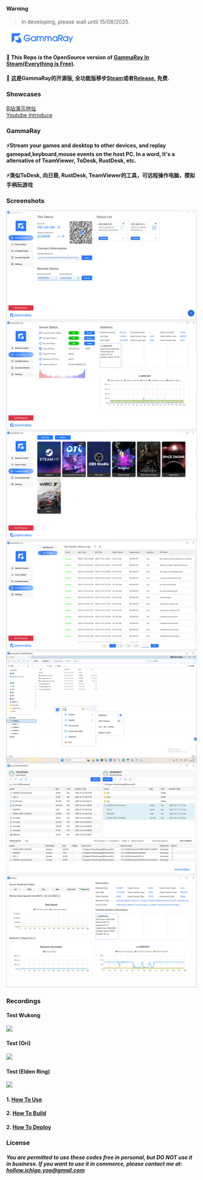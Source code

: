 #### Warning
> In developing, please wait until 15/08/2025.

![](docs/images/GammaRay.png)
#### 💖 This Repo is the OpenSource version of [GammaRay In Steam(Everything is Free)](https://store.steampowered.com/app/2947460/GammaRay/).
#### 💖 这是GammaRay的开源版, 全功能版移步[Steam](https://store.steampowered.com/app/2947460/GammaRay/)或者[Release](https://github.com/RGAA-Software/GammaRay/releases), 免费.

### Showcases
[B站演示地址](https://www.bilibili.com/video/BV17mvQexELk/)  
[Youtube Introduce](..)

### GammaRay
#### ⚡️Stream your games and desktop to other devices, and replay gamepad,keyboard,mouse events on the host PC. In a word, It's a alternative of TeamViewer, ToDesk, RustDesk, etc.
#### ⚡️类似ToDesk, 向日葵, RustDesk, TeamViewer的工具，可远程操作电脑，模拟手柄玩游戏

### Screenshots
![](docs/images/main.jpg)
![](docs/images/status.jpg)
![](docs/images/game.jpg)
![](docs/images/security.jpg)
![](docs/images/client.jpg)
![](docs/images/file_transfer.jpg)
![](docs/images/client_status.jpg)

### Recordings
#### Test Wukong
![](docs/images/test3.gif)
#### Test (Ori)
![](docs/images/test1.gif)
#### Test (Elden Ring)
![](docs/images/test2.gif)

#### 1. [How To Use](docs/How_to_use.md)
#### 2. [How To Build](docs/How_to_build.md)
#### 2. [How To Deploy](docs/How_to_deploy.md)

### License
##### You are permitted to use these codes free in personal, but DO NOT use it in business. If you want to use it in commerce, please contact me at: hollow.ichigo.yoo@gmail.com   
